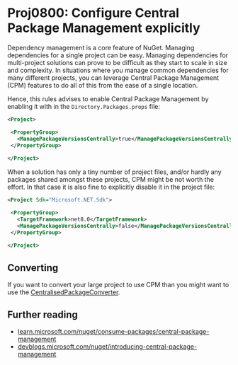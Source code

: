 # Proj0800: Configure Central Package Management explicitly
Dependency management is a core feature of NuGet. Managing dependencies for a
single project can be easy. Managing dependencies for multi-project solutions
can prove to be difficult as they start to scale in size and complexity. In
situations where you manage common dependencies for many different projects,
you can leverage Central Package Management (CPM) features to do all of
this from the ease of a single location.

Hence, this rules advises to enable Central Package Management by
enabling it with in the `Directory.Packages.props` file:

``` xml
<Project>

 <PropertyGroup>
   <ManagePackageVersionsCentrally>true</ManagePackageVersionsCentrally>
 </PropertyGroup>
 
</Project>
```

When a solution has only a tiny number of project files, and/or hardly any
packages shared amongst these projects, CPM might be not worth the effort. In
that case it is also fine to explicitly disable it in the project file:

``` xml
<Project Sdk="Microsoft.NET.Sdk">

 <PropertyGroup>
   <TargetFramework>net8.0</TargetFramework>
   <ManagePackageVersionsCentrally>false</ManagePackageVersionsCentrally>
 </PropertyGroup>
 
</Project>
```

## Converting
If you want to convert your large project to use CPM than you might want to use
the [CentralisedPackageConverter](https://github.com/Webreaper/CentralisedPackageConverter).

## Further reading
* [learn.microsoft.com/nuget/consume-packages/central-package-management](https://learn.microsoft.com/nuget/consume-packages/central-package-management)
* [devblogs.microsoft.com/nuget/introducing-central-package-management](https://devblogs.microsoft.com/nuget/introducing-central-package-management)
